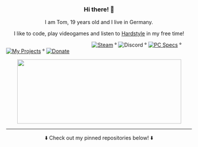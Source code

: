 <h3 align="center">Hi there! 👋</h3>  

<p align="center">I am Tom, 19 years old and I live in Germany.</p>   
<p align="center">I like to code, play videogames and listen to <a href="https://open.spotify.com/playlist/4Et1j6y5Tx8AvkcLEku2Yl?si=Yfgdz1TgTPGAYF_yS3tPpg">Hardstyle</a> in my free time!</p>   

&nbsp;&nbsp;&nbsp;&nbsp;&nbsp;&nbsp;&nbsp;&nbsp;&nbsp;&nbsp;&nbsp;&nbsp;&nbsp;&nbsp;&nbsp;&nbsp;&nbsp;&nbsp;&nbsp;&nbsp;&nbsp;&nbsp;&nbsp;&nbsp;&nbsp;&nbsp;&nbsp;&nbsp;&nbsp;&nbsp;&nbsp;&nbsp;&nbsp;&nbsp;&nbsp;&nbsp;&nbsp;&nbsp;&nbsp;&nbsp;&nbsp;&nbsp;&nbsp;&nbsp;&nbsp;&nbsp;&nbsp;&nbsp;&nbsp;&nbsp;&nbsp;&nbsp;&nbsp;&nbsp;&nbsp;&nbsp;&nbsp;&nbsp;
[![Steam](https://img.shields.io/badge/Steam-blue)](https://steamcommunity.com/id/3urobeat) °
![Discord](https://img.shields.io/badge/-3urobeat%230975-blueviolet) °
[![PC Specs](https://img.shields.io/badge/PC%20Specs-success)](https://gist.github.com/HerrEurobeat/d8bf8c3e538b78db31cbf0f16a18ccba) °
[![My Projects](https://img.shields.io/badge/%20My%20Projects%20-blueviolet)](https://github.com/users/HerrEurobeat/projects/1) °
[![Donate](https://img.shields.io/badge/PayPal-blue)](https://paypal.me/3urobeat)

<p align="center">
  <img width="445" height="175" src="https://github-readme-stats.vercel.app/api?username=herreurobeat&show_icons=true&title_color=fff&icon_color=79ff97&text_color=9f9f9f&bg_color=151515&include_all_commits=true&count_private=true"> 
</p>
  
---
<p align="center">⬇️ Check out my pinned repositories below! ⬇️</p>
